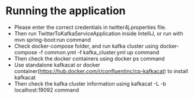 # Running the application
- Please enter the correct credentials in twitter4j.properties file.
- Then run TwitterToKafkaServiceApplication inside IntelliJ, or run with mvn spring-boot:run command
- Check docker-compose folder, and run kafka cluster using docker-compose -f common.yml -f kafka_cluster.yml up command
- Then check the docker containers using docker ps command
- Use standalone kafkacat or docker container(https://hub.docker.com/r/confluentinc/cp-kafkacat) to install kafkacat
- Then check the kafka cluster information using kafkacat -L -b localhost:19092 command